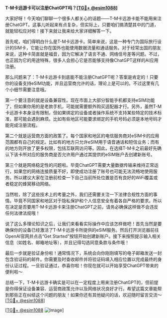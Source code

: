 **T-M卡远游卡可以注册ChatGPT吗？[[TG💪+ @esim1088](https://t.me/s/esim1088)]**

大家好呀！今天咱们聊聊一个很多人都关心的话题——T-M卡远游卡能不能用来注册ChatGPT。这事儿听起来有点复杂，但实际上，只要咱们搞清楚其中的门道，就能轻松应对啦！接下来就让我来给大家详细解答一下。

首先呢，咱们得明白什么是T-M卡远游卡。简单来说，这是一种专门为国际旅行设计的SIM卡，它能让你在国外也能使用数据流量和通话服务。对于经常出国的朋友来说，这种卡简直就是福音，因为它解决了语言不通、网络信号差等问题。不过，也正因为它的用途特殊，很多人会担心它是否能够支持像ChatGPT这样的AI应用注册。

那么问题来了：T-M卡远游卡到底能不能注册ChatGPT呢？答案是肯定的！只要你的设备支持eSIM功能，并且运营商允许的话，理论上是可以的。不过这里有几个小细节需要注意哦。

第一个要注意的就是设备兼容性。现在市面上大部分智能手机都支持eSIM功能了，但如果你用的是老款手机，可能就需要额外购买适配器才行。另外，虽然T-M卡远游卡本身没有限制，但如果绑定的设备或者操作系统不支持某些特定的技术标准，那可能会遇到麻烦。比如有些地区可能要求绑定的手机号码必须是本地号码才能完成注册流程。

第二个就是运营商方面的政策了。每个国家和地区的电信服务商对eSIM卡的应用范围都有自己的规定。比如有的地方只允许eSIM用于语音通话和短信业务；而有的地方则开放了更多权限，包括互联网访问等。因此，在选择T-M卡之前最好先确认下该卡所对应的服务商是否允许用户通过其提供的eSIM账户去创建新账号。

第三个就是网络稳定性的问题啦。毕竟ChatGPT需要大量数据传输来维持正常运行，如果您的网络连接质量不好，即使成功注册了账号也可能无法流畅地使用服务。所以建议大家在注册前检查一下自己当前所处位置是否有良好的WiFi覆盖或者稳定的蜂窝移动网络。

当然啦，除了这些技术上的考量之外，我们还需要关注一下法律合规性方面的事情。毕竟不同国家和地区对于隐私保护和个人信息安全有着各自严格的要求。所以在决定是否要用T-M卡远游卡来注册ChatGPT之前，请务必确保这样做不会违反任何法律法规哦！

说了这么多理论知识之后，让我们来看看实际操作中应该怎样做吧！首先当然是要确保你的设备已经激活了T-M卡远游卡所提供的eSIM服务。然后打开浏览器前往OpenAI官网并点击“Get Started”按钮开始创建新账户。接下来按照提示输入相关信息（如姓名、邮箱地址等），并且记得勾选同意条款与条件哦！

最后一步就是验证身份啦！通常情况下，系统会向你刚刚填写的电子邮箱发送一封包含验证码的邮件。你需要及时查收邮件并将验证码填入相应位置以完成最终的身份认证过程。一旦验证通过，恭喜你啦！你现在就可以开始享受ChatGPT带来的便利啦～

总结一下，T-M卡远游卡确实是可以在一定程度上用来注册ChatGPT的，但前提是你得保证设备兼容、运营商政策允许以及网络状况良好才行。希望这篇文章能帮到那些正在纠结这个问题的朋友！如果你还有其他疑问的话，欢迎随时留言交流～ [[TG💪+ @esim1088](https://t.me/s/esim1088)]

[[TG💪+ @esim1088](https://t.me/s/esim1088) ![Image](https://i.postimg.cc/4NQfJmqS/Snipaste-2025-05-13-00-14-12.png)]
